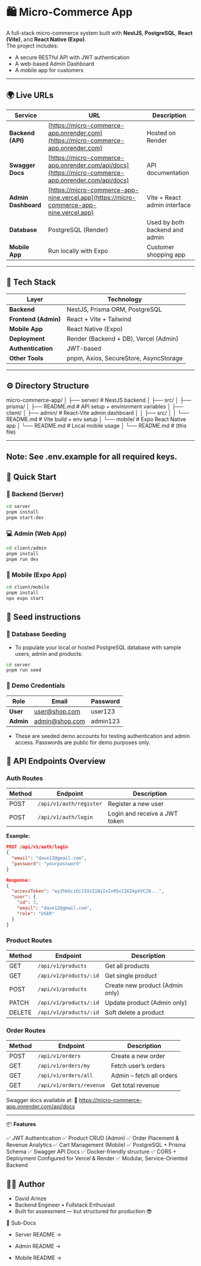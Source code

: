 # 🛍️ Micro-Commerce App

A full-stack micro-commerce system built with **NestJS**, **PostgreSQL**, **React (Vite)**, and **React Native (Expo)**.  
The project includes:
- A secure RESTful API with JWT authentication  
- A web-based Admin Dashboard  
- A mobile app for customers  

---

## 🌍 Live URLs

| Service | URL | Description |
|----------|-----|-------------|
| **Backend (API)** | [https://micro-commerce-app.onrender.com](https://micro-commerce-app.onrender.com) | Hosted on Render |
| **Swagger Docs** | [https://micro-commerce-app.onrender.com/api/docs](https://micro-commerce-app.onrender.com/api/docs) | API documentation |
| **Admin Dashboard** | [https://micro-commerce-app-nine.vercel.app](https://micro-commerce-app-nine.vercel.app) | Vite + React admin interface |
| **Database** | PostgreSQL (Render) | Used by both backend and admin |
| **Mobile App** | Run locally with Expo | Customer shopping app |

---

## 🧠 Tech Stack

| Layer | Technology |
|--------|-------------|
| **Backend** | NestJS, Prisma ORM, PostgreSQL |
| **Frontend (Admin)** | React + Vite +  Tailwind|
| **Mobile App** | React Native (Expo) |
| **Deployment** | Render (Backend + DB), Vercel (Admin) |
| **Authentication** | JWT-based |
| **Other Tools** | pnpm, Axios, SecureStore, AsyncStorage |

---

## ⚙️ Directory Structure

micro-commerce-app/
│
├── server/ # NestJS backend
│ ├── src/
│ ├── prisma/
│ ├── README.md # API setup + environment variables
│
├── client/
│ ├── admin/ # React-Vite admin dashboard
│ │ ├── src/
│ │ └── README.md # Vite build + env setup
│ └── mobile/ # Expo React Native app
│ └── README.md # Local mobile usage
│
└── README.md # (this file)


---

## Note: See .env.example for all required keys.

## 🚀 Quick Start

### 🧱 Backend (Server)
```bash
cd server
pnpm install
pnpm start:dev
```


### 💻 Admin (Web App)
```bash
cd client/admin
pnpm install
pnpm run dev
```


### 📱 Mobile (Expo App)
```bash
cd client/mobile
pnpm install
npx expo start
```


## 🌱 Seed instructions
### 🌱 Database Seeding

- To populate your local or hosted PostgreSQL database with sample users, admin and products:

```bash
cd server
pnpm run seed
```


### 🔐 Demo Credentials
| Role      | Email          | Password
|-----------|----------------|--------------------|
| **User**  | user@shop.com  | user123
| **Admin** | admin@shop.com | admin123

- These are seeded demo accounts for testing authentication and admin access. Passwords are public for demo purposes only.


## 📡 API Endpoints Overview

### Auth Routes
| Method | Endpoint | Description |
|--------|-----------|-------------|
| POST | `/api/v1/auth/register` | Register a new user |
| POST | `/api/v1/auth/login` | Login and receive a JWT token |

**Example:**
```json
POST /api/v1/auth/login
{
  "email": "dave12@gmail.com",
  "password": "yourpassword"
}

Response:
{
  "accessToken": "eyJhbGciOiJIUzI1NiIsInR5cCI6IkpXVCJ9...",
  "user": {
    "id": 3,
    "email": "dave12@gmail.com",
    "role": "USER"
  }
}
```



### Product Routes
| Method | Endpoint | Description |
|--------|-----------|-------------|
| GET | `/api/v1/products` | Get all products |
| GET | `/api/v1/products/:id` | Get single product |
| POST | `/api/v1/products` | Create new product (Admin only) |
| PATCH | `/api/v1/products/:id` | Update product (Admin only) |
| DELETE | `/api/v1/products/:id` | Soft delete a product |



### Order Routes
| Method | Endpoint | Description |
|--------|-----------|-------------|
| POST | `/api/v1/orders` | Create a new order |
| GET | `/api/v1/orders/my` | Fetch user’s orders |
| GET | `/api/v1/orders/all` | Admin – fetch all orders |
| GET | `/api/v1/orders/revenue` | Get total revenue |


Swagger docs available at:
🔗 https://micro-commerce-app.onrender.com/api/docs

----

📦 **Features**

✅ JWT Authentication
✅ Product CRUD (Admin)
✅ Order Placement & Revenue Analytics
✅ Cart Management (Mobile)
✅ PostgreSQL + Prisma Schema
✅ Swagger API Docs
✅ Docker-friendly structure
✅ CORS + Deployment Configured for Vercel & Render
✅ Modular, Service-Oriented Backend

## 👨‍💻 Author

- David Arinze
- Backend Engineer • Fullstack Enthusiast
- Built for assessment — but structured for production 😎


🧭 Sub-Docs

- Server README →

- Admin README →

- Mobile README →
